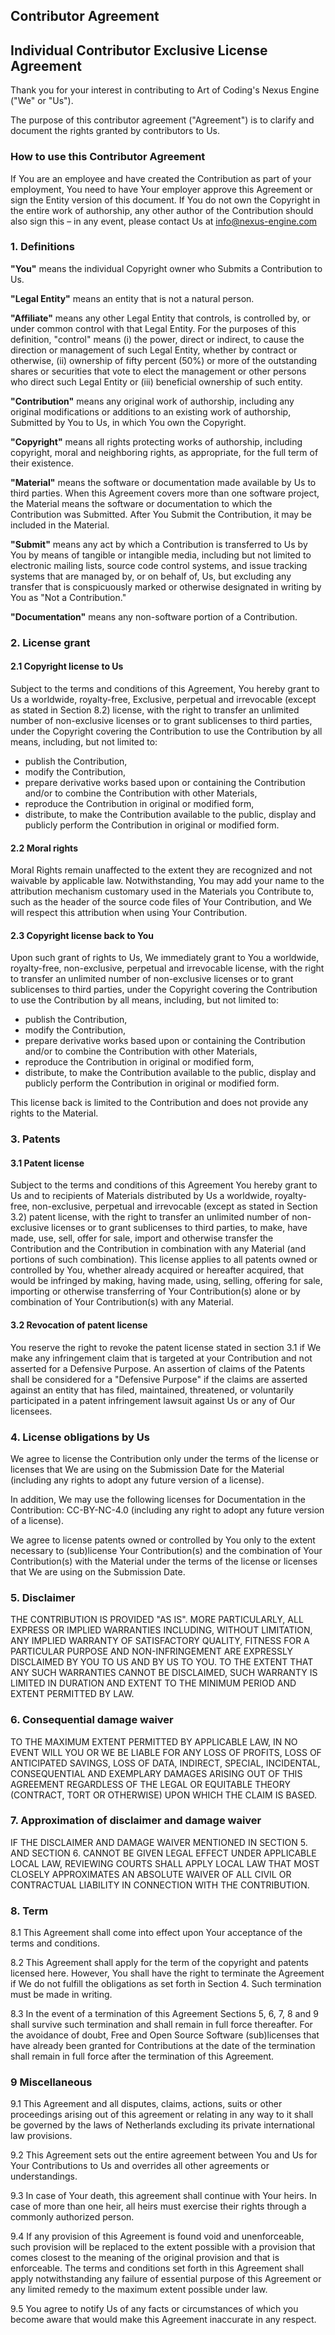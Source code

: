 ## Contributor Agreement

## Individual Contributor Exclusive License Agreement

Thank you for your interest in contributing to Art of Coding's Nexus Engine
("We" or "Us").

The purpose of this contributor agreement ("Agreement") is to clarify and
document the rights granted by contributors to Us.

### How to use this Contributor Agreement

If You are an employee and have created the Contribution as part of your
employment, You need to have Your employer approve this Agreement or sign the
Entity version of this document. If You do not own the Copyright in the entire
work of authorship, any other author of the Contribution should also sign this –
in any event, please contact Us at info@nexus-engine.com

### 1\. Definitions

**"You"** means the individual Copyright owner who Submits a Contribution to Us.

**"Legal Entity"** means an entity that is not a natural person.

**"Affiliate"** means any other Legal Entity that controls, is controlled by, or
under common control with that Legal Entity. For the purposes of this
definition, "control" means (i) the power, direct or indirect, to cause the
direction or management of such Legal Entity, whether by contract or otherwise,
(ii) ownership of fifty percent (50%) or more of the outstanding shares or
securities that vote to elect the management or other persons who direct such
Legal Entity or (iii) beneficial ownership of such entity.

**"Contribution"** means any original work of authorship, including any original
modifications or additions to an existing work of authorship, Submitted by You
to Us, in which You own the Copyright.

**"Copyright"** means all rights protecting works of authorship, including
copyright, moral and neighboring rights, as appropriate, for the full term of
their existence.

**"Material"** means the software or documentation made available by Us to third
parties. When this Agreement covers more than one software project, the Material
means the software or documentation to which the Contribution was Submitted.
After You Submit the Contribution, it may be included in the Material.

**"Submit"** means any act by which a Contribution is transferred to Us by You
by means of tangible or intangible media, including but not limited to
electronic mailing lists, source code control systems, and issue tracking
systems that are managed by, or on behalf of, Us, but excluding any transfer
that is conspicuously marked or otherwise designated in writing by You as "Not a
Contribution."

**"Documentation"** means any non-software portion of a Contribution.

### 2\. License grant

#### 2.1 Copyright license to Us

Subject to the terms and conditions of this Agreement, You hereby grant to Us a
worldwide, royalty-free, Exclusive, perpetual and irrevocable (except as stated
in Section 8.2) license, with the right to transfer an unlimited number of
non-exclusive licenses or to grant sublicenses to third parties, under the
Copyright covering the Contribution to use the Contribution by all means,
including, but not limited to:

- publish the Contribution,
- modify the Contribution,
- prepare derivative works based upon or containing the Contribution and/or to
  combine the Contribution with other Materials,
- reproduce the Contribution in original or modified form,
- distribute, to make the Contribution available to the public, display and
  publicly perform the Contribution in original or modified form.

#### 2.2 Moral rights

Moral Rights remain unaffected to the extent they are recognized and not
waivable by applicable law. Notwithstanding, You may add your name to the
attribution mechanism customary used in the Materials you Contribute to, such as
the header of the source code files of Your Contribution, and We will respect
this attribution when using Your Contribution.

#### 2.3 Copyright license back to You

Upon such grant of rights to Us, We immediately grant to You a worldwide,
royalty-free, non-exclusive, perpetual and irrevocable license, with the right
to transfer an unlimited number of non-exclusive licenses or to grant
sublicenses to third parties, under the Copyright covering the Contribution to
use the Contribution by all means, including, but not limited to:

- publish the Contribution,
- modify the Contribution,
- prepare derivative works based upon or containing the Contribution and/or to
  combine the Contribution with other Materials,
- reproduce the Contribution in original or modified form,
- distribute, to make the Contribution available to the public, display and
  publicly perform the Contribution in original or modified form.

This license back is limited to the Contribution and does not provide any rights
to the Material.

### 3\. Patents

#### 3.1 Patent license

Subject to the terms and conditions of this Agreement You hereby grant to Us and
to recipients of Materials distributed by Us a worldwide, royalty-free,
non-exclusive, perpetual and irrevocable (except as stated in Section 3.2)
patent license, with the right to transfer an unlimited number of non-exclusive
licenses or to grant sublicenses to third parties, to make, have made, use,
sell, offer for sale, import and otherwise transfer the Contribution and the
Contribution in combination with any Material (and portions of such
combination). This license applies to all patents owned or controlled by You,
whether already acquired or hereafter acquired, that would be infringed by
making, having made, using, selling, offering for sale, importing or otherwise
transferring of Your Contribution(s) alone or by combination of Your
Contribution(s) with any Material.

#### 3.2 Revocation of patent license

You reserve the right to revoke the patent license stated in section 3.1 if We
make any infringement claim that is targeted at your Contribution and not
asserted for a Defensive Purpose. An assertion of claims of the Patents shall be
considered for a "Defensive Purpose" if the claims are asserted against an
entity that has filed, maintained, threatened, or voluntarily participated in a
patent infringement lawsuit against Us or any of Our licensees.

### 4\. License obligations by Us

We agree to license the Contribution only under the terms of the license or
licenses that We are using on the Submission Date for the Material (including
any rights to adopt any future version of a license).

In addition, We may use the following licenses for Documentation in the
Contribution: CC-BY-NC-4.0 (including any right to adopt any future version of a
license).

We agree to license patents owned or controlled by You only to the extent
necessary to (sub)license Your Contribution(s) and the combination of Your
Contribution(s) with the Material under the terms of the license or licenses
that We are using on the Submission Date.

### 5. Disclaimer

THE CONTRIBUTION IS PROVIDED "AS IS". MORE PARTICULARLY, ALL EXPRESS OR IMPLIED
WARRANTIES INCLUDING, WITHOUT LIMITATION, ANY IMPLIED WARRANTY OF SATISFACTORY
QUALITY, FITNESS FOR A PARTICULAR PURPOSE AND NON-INFRINGEMENT ARE EXPRESSLY
DISCLAIMED BY YOU TO US AND BY US TO YOU. TO THE EXTENT THAT ANY SUCH WARRANTIES
CANNOT BE DISCLAIMED, SUCH WARRANTY IS LIMITED IN DURATION AND EXTENT TO THE
MINIMUM PERIOD AND EXTENT PERMITTED BY LAW.

### 6. Consequential damage waiver

TO THE MAXIMUM EXTENT PERMITTED BY APPLICABLE LAW, IN NO EVENT WILL YOU OR WE BE
LIABLE FOR ANY LOSS OF PROFITS, LOSS OF ANTICIPATED SAVINGS, LOSS OF DATA,
INDIRECT, SPECIAL, INCIDENTAL, CONSEQUENTIAL AND EXEMPLARY DAMAGES ARISING OUT
OF THIS AGREEMENT REGARDLESS OF THE LEGAL OR EQUITABLE THEORY (CONTRACT, TORT OR
OTHERWISE) UPON WHICH THE CLAIM IS BASED.

### 7. Approximation of disclaimer and damage waiver

IF THE DISCLAIMER AND DAMAGE WAIVER MENTIONED IN SECTION 5. AND SECTION 6.
CANNOT BE GIVEN LEGAL EFFECT UNDER APPLICABLE LOCAL LAW, REVIEWING COURTS SHALL
APPLY LOCAL LAW THAT MOST CLOSELY APPROXIMATES AN ABSOLUTE WAIVER OF ALL CIVIL
OR CONTRACTUAL LIABILITY IN CONNECTION WITH THE CONTRIBUTION.

### 8. Term

8.1 This Agreement shall come into effect upon Your acceptance of the terms and
conditions.

8.2 This Agreement shall apply for the term of the copyright and patents
licensed here. However, You shall have the right to terminate the Agreement if
We do not fulfill the obligations as set forth in Section 4. Such termination
must be made in writing.

8.3 In the event of a termination of this Agreement Sections 5, 6, 7, 8 and 9
shall survive such termination and shall remain in full force thereafter. For
the avoidance of doubt, Free and Open Source Software (sub)licenses that have
already been granted for Contributions at the date of the termination shall
remain in full force after the termination of this Agreement.

### 9 Miscellaneous

9.1 This Agreement and all disputes, claims, actions, suits or other proceedings
arising out of this agreement or relating in any way to it shall be governed by
the laws of Netherlands excluding its private international law provisions.

9.2 This Agreement sets out the entire agreement between You and Us for Your
Contributions to Us and overrides all other agreements or understandings.

9.3 In case of Your death, this agreement shall continue with Your heirs. In
case of more than one heir, all heirs must exercise their rights through a
commonly authorized person.

9.4 If any provision of this Agreement is found void and unenforceable, such
provision will be replaced to the extent possible with a provision that comes
closest to the meaning of the original provision and that is enforceable. The
terms and conditions set forth in this Agreement shall apply notwithstanding any
failure of essential purpose of this Agreement or any limited remedy to the
maximum extent possible under law.

9.5 You agree to notify Us of any facts or circumstances of which you become
aware that would make this Agreement inaccurate in any respect.
